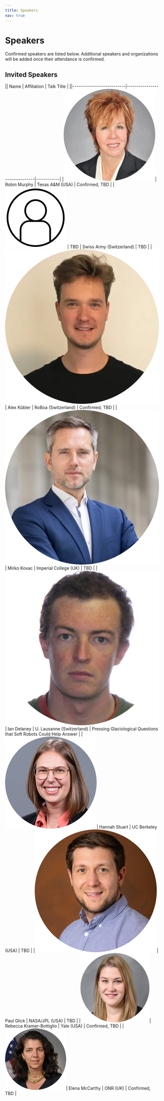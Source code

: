 ```yaml
---
title: Speakers
nav: true
---
```


# Speakers

Confirmed speakers are listed below. Additional speakers and organizations will be added once their attendance is confirmed.

## Invited Speakers

|| Name                      | Affiliation                    | Talk Title |
||---------------------------|-------------------------------|------------|
|![Robin](./images/robin_murphy-circle.png)| Robin Murphy              | Texas A&M (USA)               | Confirmed, TBD |
|![TBD](./images/blank.png) | TBD                       | Swiss Army (Switzerland)      | TBD  |
|![Alex](./images/alex_kubler-circle.png)| Alex Kübler               | RoBoa (Switzerland)           | Confirmed, TBD |
|![Mirko](./images/mirko-circle.png)| Mirko Kovac               | Imperial College (UK)         | TBD  |
|![Ian](./images/Ian-Delaney-circle.png)| Ian Delaney               | U. Lausanne (Switzerland)     | Pressing Glaciological Questions that Soft Robots Could Help Answer  |
|![Hannah](./images/Hannah-Stuart-Circle.png)| Hannah Stuart             | UC Berkeley (USA)             | TBD  |
|![Paul](./images/Paul_Glick-circle.png)| Paul Glick                | NASA/JPL (USA)                | TBD  |
|![Rebecca](./images/rebecca-circle.png)| Rebecca Kramer-Bottiglio  | Yale (USA)                    | Confirmed, TBD  |
|![Elena](./images/elena-circle.png)| Elena McCarthy            | ONR (UK)                      | Confirmed, TBD  |
